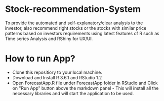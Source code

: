 # Stock-recommendation-System
To provide the automated and self-explanatory/clear analysis to the investor, also recommend right stocks or the stocks with similar price patterns based on investors requirements using latest features of R such as Time series Analysis and RShiny for UX/UI.

# How to run App?
- Clone this repositiory to your local machine.
- Download and Install R 3.6.1 and RStudio 1.2
- Open ForecastApp.R file under ForecastApp folder in RStudio and Click on "Run App" button above the markdown panel - This will install all the necessary libraries   and will start the application to be used.

